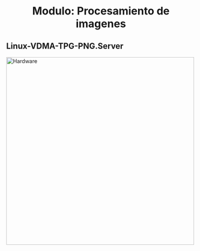 <h1 align="center"> Modulo: Procesamiento de imagenes </h1> 


## Linux-VDMA-TPG-PNG.Server


<img src="https://github.com/Fuschetto97/Tesis/blob/main/pImagen/Petalinux_Projects/imagenes/tpg.png" alt="Hardware" width="500"/>
